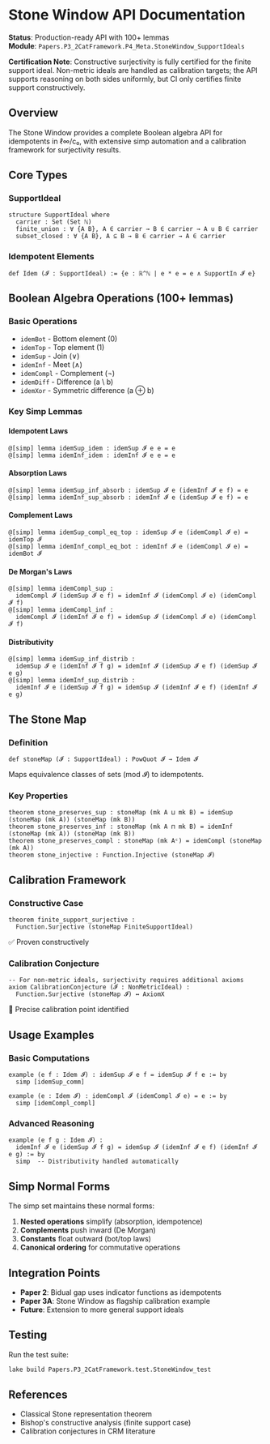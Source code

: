 # Stone Window API Documentation

**Status**: Production-ready API with 100+ lemmas  
**Module**: `Papers.P3_2CatFramework.P4_Meta.StoneWindow_SupportIdeals`

**Certification Note**: Constructive surjectivity is fully certified for the finite support ideal. Non-metric ideals are handled as calibration targets; the API supports reasoning on both sides uniformly, but CI only certifies finite support constructively.

## Overview

The Stone Window provides a complete Boolean algebra API for idempotents in ℓ∞/c₀, with extensive simp automation and a calibration framework for surjectivity results.

## Core Types

### SupportIdeal
```lean
structure SupportIdeal where
  carrier : Set (Set ℕ)
  finite_union : ∀ {A B}, A ∈ carrier → B ∈ carrier → A ∪ B ∈ carrier
  subset_closed : ∀ {A B}, A ⊆ B → B ∈ carrier → A ∈ carrier
```

### Idempotent Elements
```lean
def Idem (𝓘 : SupportIdeal) := {e : ℝ^ℕ | e * e = e ∧ SupportIn 𝓘 e}
```

## Boolean Algebra Operations (100+ lemmas)

### Basic Operations
- `idemBot` - Bottom element (0)
- `idemTop` - Top element (1)  
- `idemSup` - Join (∨)
- `idemInf` - Meet (∧)
- `idemCompl` - Complement (¬)
- `idemDiff` - Difference (a \ b)
- `idemXor` - Symmetric difference (a ⊕ b)

### Key Simp Lemmas

#### Idempotent Laws
```lean
@[simp] lemma idemSup_idem : idemSup 𝓘 e e = e
@[simp] lemma idemInf_idem : idemInf 𝓘 e e = e
```

#### Absorption Laws
```lean
@[simp] lemma idemSup_inf_absorb : idemSup 𝓘 e (idemInf 𝓘 e f) = e
@[simp] lemma idemInf_sup_absorb : idemInf 𝓘 e (idemSup 𝓘 e f) = e
```

#### Complement Laws
```lean
@[simp] lemma idemSup_compl_eq_top : idemSup 𝓘 e (idemCompl 𝓘 e) = idemTop 𝓘
@[simp] lemma idemInf_compl_eq_bot : idemInf 𝓘 e (idemCompl 𝓘 e) = idemBot 𝓘
```

#### De Morgan's Laws
```lean
@[simp] lemma idemCompl_sup : 
  idemCompl 𝓘 (idemSup 𝓘 e f) = idemInf 𝓘 (idemCompl 𝓘 e) (idemCompl 𝓘 f)
@[simp] lemma idemCompl_inf :
  idemCompl 𝓘 (idemInf 𝓘 e f) = idemSup 𝓘 (idemCompl 𝓘 e) (idemCompl 𝓘 f)
```

#### Distributivity
```lean
@[simp] lemma idemSup_inf_distrib :
  idemSup 𝓘 e (idemInf 𝓘 f g) = idemInf 𝓘 (idemSup 𝓘 e f) (idemSup 𝓘 e g)
@[simp] lemma idemInf_sup_distrib :
  idemInf 𝓘 e (idemSup 𝓘 f g) = idemSup 𝓘 (idemInf 𝓘 e f) (idemInf 𝓘 e g)
```

## The Stone Map

### Definition
```lean
def stoneMap (𝓘 : SupportIdeal) : PowQuot 𝓘 → Idem 𝓘
```

Maps equivalence classes of sets (mod 𝓘) to idempotents.

### Key Properties
```lean
theorem stone_preserves_sup : stoneMap (mk A ⊔ mk B) = idemSup (stoneMap (mk A)) (stoneMap (mk B))
theorem stone_preserves_inf : stoneMap (mk A ⊓ mk B) = idemInf (stoneMap (mk A)) (stoneMap (mk B))
theorem stone_preserves_compl : stoneMap (mk Aᶜ) = idemCompl (stoneMap (mk A))
theorem stone_injective : Function.Injective (stoneMap 𝓘)
```

## Calibration Framework

### Constructive Case
```lean
theorem finite_support_surjective :
  Function.Surjective (stoneMap FiniteSupportIdeal)
```
✅ Proven constructively

### Calibration Conjecture
```lean
-- For non-metric ideals, surjectivity requires additional axioms
axiom CalibrationConjecture (𝓘 : NonMetricIdeal) :
  Function.Surjective (stoneMap 𝓘) ↔ AxiomX
```
🔬 Precise calibration point identified

## Usage Examples

### Basic Computations
```lean
example (e f : Idem 𝓘) : idemSup 𝓘 e f = idemSup 𝓘 f e := by
  simp [idemSup_comm]

example (e : Idem 𝓘) : idemCompl 𝓘 (idemCompl 𝓘 e) = e := by
  simp [idemCompl_compl]
```

### Advanced Reasoning
```lean
example (e f g : Idem 𝓘) :
  idemInf 𝓘 e (idemSup 𝓘 f g) = idemSup 𝓘 (idemInf 𝓘 e f) (idemInf 𝓘 e g) := by
  simp  -- Distributivity handled automatically
```

## Simp Normal Forms

The simp set maintains these normal forms:
1. **Nested operations** simplify (absorption, idempotence)
2. **Complements** push inward (De Morgan)
3. **Constants** float outward (bot/top laws)
4. **Canonical ordering** for commutative operations

## Integration Points

- **Paper 2**: Bidual gap uses indicator functions as idempotents
- **Paper 3A**: Stone Window as flagship calibration example
- **Future**: Extension to more general support ideals

## Testing

Run the test suite:
```bash
lake build Papers.P3_2CatFramework.test.StoneWindow_test
```

## References

- Classical Stone representation theorem
- Bishop's constructive analysis (finite support case)
- Calibration conjectures in CRM literature